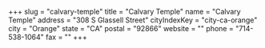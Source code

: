 +++
slug = "calvary-temple"
title = "Calvary Temple"
name = "Calvary Temple"
address = "308 S Glassell Street"
cityIndexKey = "city-ca-orange"
city = "Orange"
state = "CA"
postal = "92866"
website = ""
phone = "714-538-1064"
fax = ""
+++
